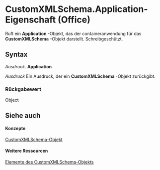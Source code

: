 
# CustomXMLSchema.Application-Eigenschaft (Office)

Ruft ein  **Application** -Objekt, das der containeranwendung für das **CustomXMLSchema** -Objekt darstellt. Schreibgeschützt.


## Syntax

 _Ausdruck_. **Application**

 _Ausdruck_ Ein Ausdruck, der ein **CustomXMLSchema** -Objekt zurückgibt.


### Rückgabewert

Object


## Siehe auch


#### Konzepte


[CustomXMLSchema-Objekt](9110da6c-fc54-98b2-7e5e-e6d4c21712ad.md)
#### Weitere Ressourcen


[Elemente des CustomXMLSchema-Objekts](http://msdn.microsoft.com/library/1b7613ff-e53d-2e6a-09a9-a5b427f3792f%28Office.15%29.aspx)